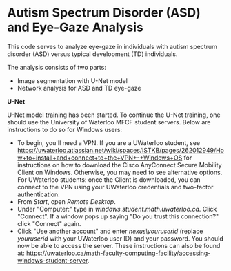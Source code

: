 # Autism Spectrum Disorder (ASD) and Eye-Gaze Analysis

This code serves to analyze eye-gaze in individuals with autism spectrum disorder (ASD) versus typical development (TD) individuals.

The analysis consists of two parts:
- Image segmentation with U-Net model
- Network analysis for ASD and TD eye-gaze

**U-Net**

U-Net model training has been started. To continue the U-Net training, one should use the University of Waterloo MFCF student servers. Below are instructions to do so for Windows users:
- To begin, you'll need a VPN. If you are a UWaterloo student, see https://uwaterloo.atlassian.net/wiki/spaces/ISTKB/pages/262012949/How+to+install+and+connect+to+the+VPN+-+Windows+OS for instructions on how to download the Cisco AnyConnect Secure Mobility Client on Windows. Otherwise, you may need to see alternative options.
For UWaterloo students: once the Client is downloaded, you can connect to the VPN using your UWaterloo credentials and two-factor authentication:
- From _Start_, open _Remote Desktop_.
- Under "Computer:" type in _windows.student.math.uwaterloo.ca_. Click "Connect". If a window pops up saying "Do you trust this connection?" click "Connect" again.
- Click "Use another account" and enter _nexus\youruserid_ (replace _youruserid_ with your UWaterloo user ID) and your password. You should now be able to access the server.
These instructions can also be found at: https://uwaterloo.ca/math-faculty-computing-facility/accessing-windows-student-server.
